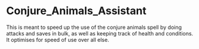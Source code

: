 # Conjure_Animals_Assistant
This is meant to speed up the use of the conjure animals spell by doing attacks and saves in bulk, as well as keeping track of health and conditions. It optimises for speed of use over all else.

